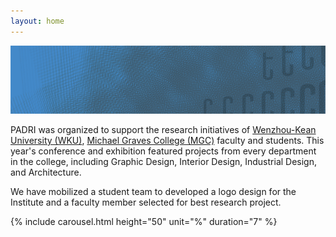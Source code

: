 ```yaml
---
layout: home
---
```


![](assets/2021PADRIBackground-00a_.png)


 PADRI was organized to support the research initiatives of [Wenzhou-Kean University (WKU)](wku.edu.cn), [Michael Graves College (MGC)](http://design.wku.edu.cn/) faculty and students. This year's conference and exhibition featured projects from every department in the college, including Graphic Design, Interior Design, Industrial Design, and Architecture.

We have mobilized a student team to developed a logo design for the Institute and a faculty member selected for best research project.


{% include carousel.html height="50" unit="%" duration="7" %}
